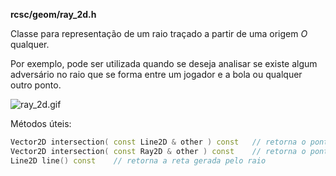 **rcsc/geom/ray_2d.h**

Classe para representação de um raio traçado a partir de uma origem _O_ qualquer.

Por exemplo, pode ser utilizada quando se deseja analisar se existe algum adversário no raio que se forma entre um jogador e a bola ou qualquer outro ponto.

![ray_2d.gif](https://bitbucket.org/repo/qM7nyp/images/2476089105-ray_2d.gif)

Métodos úteis:
```cpp
Vector2D intersection( const Line2D & other ) const   // retorna o ponto de intersecção com uma reta (Line2D)
Vector2D intersection( const Ray2D & other ) const    // retorna o ponto de intersecção com um raio (Ray2D)
Line2D line() const    // retorna a reta gerada pelo raio
```